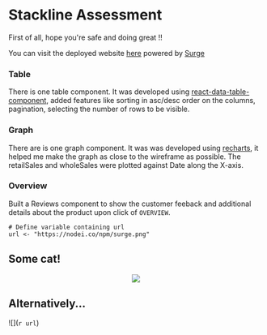 # Stackline Assessment

First of all, hope you're safe and doing great !! 

You can visit the deployed website [here](https://adaptable-cobweb.surge.sh) powered by [Surge](https://surge.sh/)

### Table
There is one table component. It was developed using [react-data-table-component](https://www.npmjs.com/package/react-data-table-component), added features like sorting in asc/desc order on the columns,
pagination, selecting the number of rows to be visible.

### Graph 
There are is one graph component. It was was developed using [recharts](https://recharts.org/en-US/), it helped me make the graph as close to the wireframe as possible. The retailSales and wholeSales 
were plotted against Date along the X-axis.

### Overview
Built a Reviews component to show the customer feeback and additional details about the product upon click of `OVERVIEW`. 

```{r, echo=FALSE}
# Define variable containing url
url <- "https://nodei.co/npm/surge.png"
```
## Some cat!
<center><img src="`r url`"></center>

## Alternatively...
![](`r url`)
